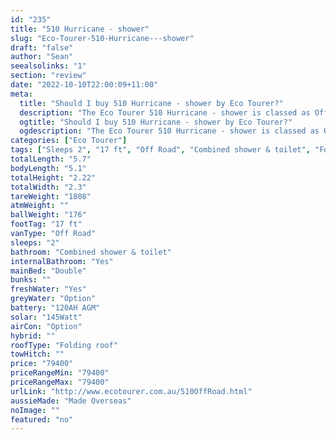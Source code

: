 ```yaml
---
id: "235"
title: "510 Hurricane - shower"
slug: "Eco-Tourer-510-Hurricane---shower"
draft: "false"
author: "Sean"
seealsolinks: "1"
section: "review"
date: "2022-10-10T22:00:09+11:00"
meta:
  title: "Should I buy 510 Hurricane - shower by Eco Tourer?"
  description: "The Eco Tourer 510 Hurricane - shower is classed as Off Road, and sleeps 2 people. It is Made Overseas and comes in at 17 ft. It generally has Combined shower & toilet."
  ogtitle: "Should I buy 510 Hurricane - shower by Eco Tourer?"
  ogdescription: "The Eco Tourer 510 Hurricane - shower is classed as Off Road, and sleeps 2 people. It is Made Overseas and comes in at 17 ft. It generally has Combined shower & toilet."
categories: ["Eco Tourer"]
tags: ["Sleeps 2", "17 ft", "Off Road", "Combined shower & toilet", "Folding roof", "80 - 100k", "Made Overseas"]
totalLength: "5.7"
bodyLength: "5.1"
totalHeight: "2.22"
totalWidth: "2.3"
tareWeight: "1808"
atmWeight: ""
ballWeight: "176"
footTag: "17 ft"
vanType: "Off Road"
sleeps: "2"
bathroom: "Combined shower & toilet"
internalBathroom: "Yes"
mainBed: "Double"
bunks: ""
freshWater: "Yes"
greyWater: "Option"
battery: "120AH AGM"
solar: "145Watt"
airCon: "Option"
hybrid: ""
roofType: "Folding roof"
towHitch: ""
price: "79400"
priceRangeMin: "79400"
priceRangeMax: "79400"
urlLink: "http://www.ecotourer.com.au/510OffRoad.html"
aussieMade: "Made Overseas"
noImage: ""
featured: "no"
---
```

